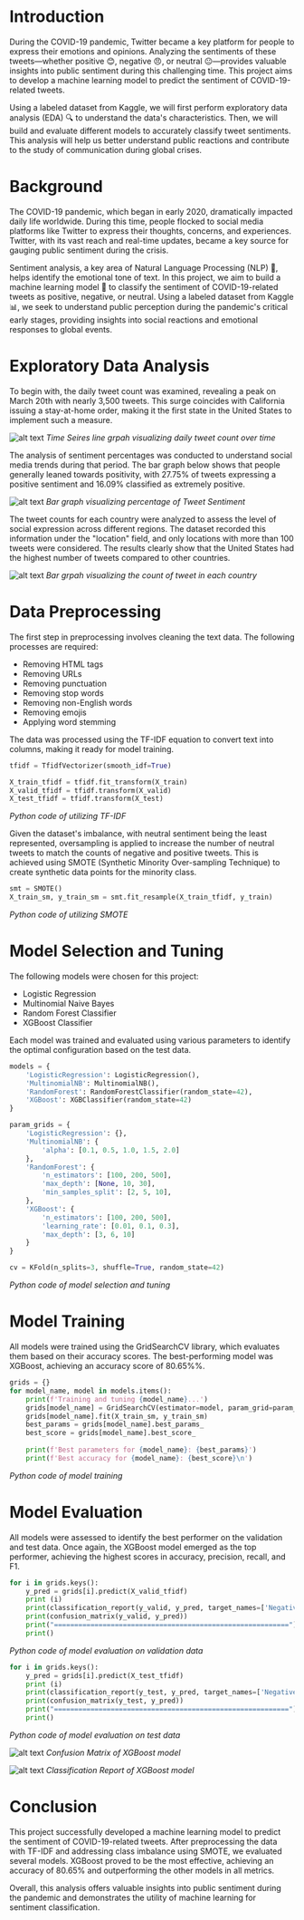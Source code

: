 # Introduction
During the COVID-19 pandemic, Twitter became a key platform for people to express their emotions and opinions. Analyzing the sentiments of these tweets—whether positive 😊, negative 😠, or neutral 😐—provides valuable insights into public sentiment during this challenging time. This project aims to develop a machine learning model to predict the sentiment of COVID-19-related tweets.

Using a labeled dataset from Kaggle, we will first perform exploratory data analysis (EDA) 🔍 to understand the data's characteristics. Then, we will build and evaluate different models to accurately classify tweet sentiments. This analysis will help us better understand public reactions and contribute to the study of communication during global crises.

# Background
The COVID-19 pandemic, which began in early 2020, dramatically impacted daily life worldwide. During this time, people flocked to social media platforms like Twitter to express their thoughts, concerns, and experiences. Twitter, with its vast reach and real-time updates, became a key source for gauging public sentiment during the crisis.

Sentiment analysis, a key area of Natural Language Processing (NLP) 🧠, helps identify the emotional tone of text. In this project, we aim to build a machine learning model 🤖 to classify the sentiment of COVID-19-related tweets as positive, negative, or neutral. Using a labeled dataset from Kaggle 📊, we seek to understand public perception during the pandemic's critical early stages, providing insights into social reactions and emotional responses to global events.

# Exploratory Data Analysis
To begin with, the daily tweet count was examined, revealing a peak on March 20th with nearly 3,500 tweets. This surge coincides with California issuing a stay-at-home order, making it the first state in the United States to implement such a measure.

![alt text](asset/timeseries.png)
_Time Seires line grpah visualizing daily tweet count over time_

The analysis of sentiment percentages was conducted to understand social media trends during that period. The bar graph below shows that people generally leaned towards positivity, with 27.75% of tweets expressing a positive sentiment and 16.09% classified as extremely positive.

![alt text](asset/sentiment_percentage.png)
_Bar graph visualizing percentage of Tweet Sentiment_

The tweet counts for each country were analyzed to assess the level of social expression across different regions. The dataset recorded this information under the "location" field, and only locations with more than 100 tweets were considered. The results clearly show that the United States had the highest number of tweets compared to other countries.

![alt text](asset/count_by_country.png)
_Bar grpah visualizing the count of tweet in each country_

# Data Preprocessing
The first step in preprocessing involves cleaning the text data. The following processes are required:
- Removing HTML tags
- Removing URLs
- Removing punctuation
- Removing stop words
- Removing non-English words
- Removing emojis
- Applying word stemming
  
The data was processed using the TF-IDF equation to convert text into columns, making it ready for model training.

```python
tfidf = TfidfVectorizer(smooth_idf=True)

X_train_tfidf = tfidf.fit_transform(X_train)
X_valid_tfidf = tfidf.transform(X_valid)
X_test_tfidf = tfidf.transform(X_test)
```
_Python code of utilizing TF-IDF_

Given the dataset's imbalance, with neutral sentiment being the least represented, oversampling is applied to increase the number of neutral tweets to match the counts of negative and positive tweets. This is achieved using SMOTE (Synthetic Minority Over-sampling Technique) to create synthetic data points for the minority class.
```python
smt = SMOTE()
X_train_sm, y_train_sm = smt.fit_resample(X_train_tfidf, y_train)
```
_Python code of utilizing SMOTE_

# Model Selection and Tuning
The following models were chosen for this project:
- Logistic Regression
- Multinomial Naive Bayes
- Random Forest Classifier
- XGBoost Classifier

Each model was trained and evaluated using various parameters to identify the optimal configuration based on the test data.

```python
models = {
    'LogisticRegression': LogisticRegression(),
    'MultinomialNB': MultinomialNB(),
    'RandomForest': RandomForestClassifier(random_state=42),
    'XGBoost': XGBClassifier(random_state=42)
}

param_grids = {
    'LogisticRegression': {},
    'MultinomialNB': {
        'alpha': [0.1, 0.5, 1.0, 1.5, 2.0]
    },
    'RandomForest': {
        'n_estimators': [100, 200, 500],
        'max_depth': [None, 10, 30],
        'min_samples_split': [2, 5, 10],
    },
    'XGBoost': {
        'n_estimators': [100, 200, 500],
        'learning_rate': [0.01, 0.1, 0.3],
        'max_depth': [3, 6, 10]
    }   
}

cv = KFold(n_splits=3, shuffle=True, random_state=42)
```
_Python code of model selection and tuning_

# Model Training
All models were trained using the GridSearchCV library, which evaluates them based on their accuracy scores. The best-performing model was XGBoost, achieving an accuracy score of 80.65%%.
```Python
grids = {}
for model_name, model in models.items():
    print(f'Training and tuning {model_name}...')
    grids[model_name] = GridSearchCV(estimator=model, param_grid=param_grids[model_name], cv=cv,scoring='accuracy', n_jobs=-1, verbose=1)
    grids[model_name].fit(X_train_sm, y_train_sm)
    best_params = grids[model_name].best_params_
    best_score = grids[model_name].best_score_
    
    print(f'Best parameters for {model_name}: {best_params}')
    print(f'Best accuracy for {model_name}: {best_score}\n')
```
_Python code of model training_
# Model Evaluation
All models were assessed to identify the best performer on the validation and test data. Once again, the XGBoost model emerged as the top performer, achieving the highest scores in accuracy, precision, recall, and F1.

```python
for i in grids.keys():
    y_pred = grids[i].predict(X_valid_tfidf)
    print (i)
    print(classification_report(y_valid, y_pred, target_names=['Negative', 'Neutral', 'Positive']))
    print(confusion_matrix(y_valid, y_pred))
    print("==========================================================")
    print()
```
_Python code of model evaluation on validation data_

```python
for i in grids.keys():
    y_pred = grids[i].predict(X_test_tfidf)
    print (i)
    print(classification_report(y_test, y_pred, target_names=['Negative', 'Neutral', 'Positive']))
    print(confusion_matrix(y_test, y_pred))
    print("==========================================================")
    print()
```
_Python code of model evaluation on test data_

![alt text](asset/confusion_matrix.png)
_Confusion Matrix of XGBoost model_

![alt text](asset/classification_report.png)
_Classification Report of XGBoost model_

# Conclusion
This project successfully developed a machine learning model to predict the sentiment of COVID-19-related tweets. After preprocessing the data with TF-IDF and addressing class imbalance using SMOTE, we evaluated several models. XGBoost proved to be the most effective, achieving an accuracy of 80.65% and outperforming the other models in all metrics.

Overall, this analysis offers valuable insights into public sentiment during the pandemic and demonstrates the utility of machine learning for sentiment classification.